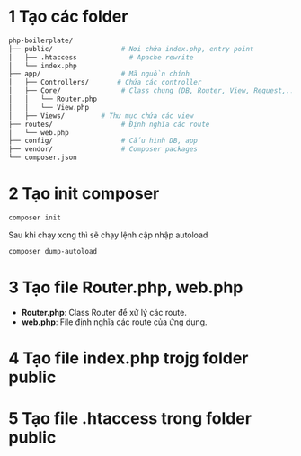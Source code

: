 # 1 Tạo các folder
```bash
php-boilerplate/
├── public/                 # Nơi chứa index.php, entry point
│   ├── .htaccess             # Apache rewrite
│   └── index.php
├── app/                    # Mã nguồn chính
│   ├── Controllers/       # Chứa các controller
│   ├── Core/               # Class chung (DB, Router, View, Request,...)
│   │   └── Router.php
│   │   └── View.php
│   ├── Views/         # Thư mục chứa các view
├── routes/                 # Định nghĩa các route
│   └── web.php
├── config/                 # Cấu hình DB, app
├── vendor/                 # Composer packages
└── composer.json
```

# 2 Tạo init composer
```bash
composer init
```

Sau khi chạy xong thì sẽ chạy lệnh cập nhập autoload
```bash	
composer dump-autoload
```

# 3 Tạo file Router.php, web.php
- **Router.php**: Class Router để xử lý các route.
- **web.php**: File định nghĩa các route của ứng dụng.
# 4 Tạo file index.php trojg folder public

# 5 Tạo file .htaccess trong folder public
